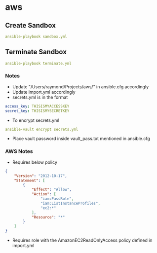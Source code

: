 # aws

## Create Sandbox
```yaml
ansible-playbook sandbox.yml
```

## Terminate Sandbox
```yaml
ansible-playbook terminate.yml
```

### Notes
* Update "/Users/raymond/Projects/aws/" in ansible.cfg accordingly
* Update import.yml accordingly
* secrets.yml is in the format
```yaml
access_key: THISISMYACCESSKEY
secret_key: THISISMYSECRETKEY
```
* To encrypt secrets.yml
```yaml
ansible-vault encrypt secrets.yml
```
* Place vault password inside vault_pass.txt mentioned in ansible.cfg

### AWS Notes
* Requires below policy
```json
{
    "Version": "2012-10-17",
    "Statement": [
        {
            "Effect": "Allow",
            "Action": [
                "iam:PassRole",
                "iam:ListInstanceProfiles",
                "ec2:*"
            ],
            "Resource": "*"
        }
    ]
}
```
* Requires role with the AmazonEC2ReadOnlyAccess policy defined in import.yml
